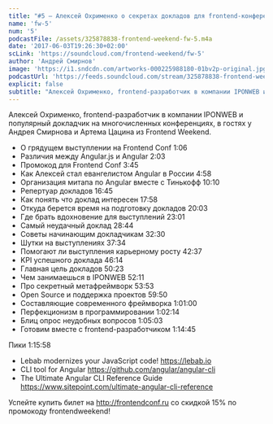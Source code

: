 ```yaml
---
title: "#5 – Алексей Охрименко о секретах докладов для frontend-конференций"
name: 'fw-5'
num: '5'
podcastFile: /assets/325878838-frontend-weekend-fw-5.m4a
date: '2017-06-03T19:26:30+02:00'
scLink: 'https://soundcloud.com/frontend-weekend/fw-5'
author: 'Андрей Смирнов'
image: 'https://i1.sndcdn.com/artworks-000225988180-01bv2p-original.jpg'
podcastUrl: 'https://feeds.soundcloud.com/stream/325878838-frontend-weekend-fw-5.m4a'
explicit: false
subtitle: "Алексей Охрименко, frontend-разработчик в компании IPONWEB и популярный докладчик на многочисленных конференциях, в гостях у Андрея Смирнова и Артема Цацина из Frontend Weekend."
---
```

Алексей Охрименко, frontend-разработчик в компании IPONWEB и популярный докладчик на многочисленных конференциях, в гостях у Андрея Смирнова и Артема Цацина из Frontend Weekend.

- О грядущем выступлении на Frontend Conf 1:06
- Различия между Angular.js и Angular 2:03
- Промокод для Frontend Conf 3:45
- Как Алексей стал евангелистом Angular в России 4:58
- Организация митапа по Angular вместе с Тинькофф <timecode>10:10</timecode>
- Репертуар докладов <timecode>16:45</timecode>
- Как понять что доклад интересен <timecode>17:58</timecode>
- Откуда берется время на подготовку докладов <timecode>20:03</timecode>
- Где брать вдохновение для выступлений <timecode>23:01</timecode>
- Самый неудачный доклад <timecode>28:44</timecode>
- Советы начинающим докладчикам <timecode>32:30</timecode>
- Шутки на выступлениях <timecode>37:34</timecode>
- Помогают ли выступления карьерному росту <timecode>42:37</timecode>
- KPI успешного доклада <timecode>46:14</timecode>
- Главная цель докладов <timecode>50:23</timecode>
- Чем занимаешься в IPONWEB <timecode>52:11</timecode>
- Про секретный метафреймворк <timecode>53:53</timecode>
- Open Source и поддержка проектов <timecode>59:50</timecode>
- Составляющие современного фреймворка <timecode>1:01:00</timecode>
- Перфекционизм в программировании <timecode>1:02:14</timecode>
- Блиц опрос неудобных вопросов <timecode>1:05:03</timecode>
- Готовим вместе с frontend-разработчиком <timecode>1:14:45</timecode>

Пики <timecode>1:15:58</timecode>
- Lebab modernizes your JavaScript code! https://lebab.io
- CLI tool for Angular https://github.com/angular/angular-cli
- The Ultimate Angular CLI Reference Guide https://www.sitepoint.com/ultimate-angular-cli-reference

Успейте купить билет на http://frontendconf.ru со скидкой 15% по промокоду frontendweekend!
